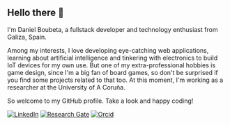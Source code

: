 ## Hello there 👋 

I'm Daniel Boubeta, a fullstack developer and technology enthusiast from Galiza, Spain.

Among my interests, I love developing eye-catching web applications, learning about artificial intelligence and tinkering with electronics to build IoT devices for my own use. But one of my extra-professional hobbies is game design, since I'm a big fan of board games, so don't be surprised if you find some projects related to that too. At this moment, I'm working as a researcher at the University of A Coruña.

So welcome to my GitHub profile. Take a look and happy coding!

[![LinkedIn][linkedin_badge]][linkedin_profile]
[![Research Gate][researchgate_badge]][researchgate_profile]
[![Orcid][orcid_badge]][orcid_profile]

<!-- Metadata -->
[linkedin_badge]: https://img.shields.io/badge/linkedin-%230077B5.svg?style=for-the-badge&logo=linkedin&logoColor=white
[linkedin_profile]: https://www.linkedin.com/in/daniel-boubeta-portela-276bb112b/

[researchgate_badge]: https://img.shields.io/badge/ResearchGate-00CCBB?style=for-the-badge&logo=ResearchGate&logoColor=white
[researchgate_profile]: https://www.researchgate.net/profile/Daniel-Boubeta

[orcid_badge]: https://img.shields.io/badge/ORCID-A5CD39?style=for-the-badge&logo=Orcid&logoColor=white
[orcid_profile]: https://orcid.org/0000-0001-5478-5999
